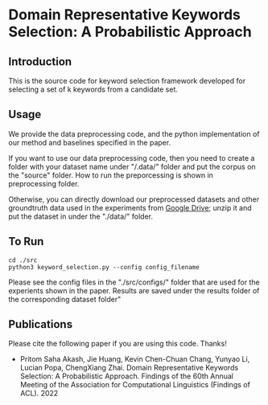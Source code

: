# Domain Representative Keywords Selection: A Probabilistic Approach


## Introduction

This is the source code for keyword selection framework developed for selecting a set of k keywords from a candidate set.


## Usage

We provide the data preprocessing code, and the python implementation of our method and baselines specified in the paper. 

If you want to use our data preprocessing code, then you need to create a folder with your dataset name under "/.data/" folder and put the corpus on the "source" folder. How to run the preporcessing is shown in preprocessing folder.

Otherwise, you can directly download our preprocessed datasets and other groundtruth data used in the experiments from [Google Drive](https://drive.google.com/drive/folders/1-X4fJSQHgifl6WVkV0hGMurMA39fLZx8?usp=sharing); unzip it and put the dataset in under the "./data/" folder.


## To Run

```
cd ./src
python3 keyword_selection.py --config config_filename
```
Please see the config files in the "./src/configs/" folder that are used for the experients shown in the paper. 
Results are saved under the results folder of the corresponding dataset folder"

## Publications

Please cite the following paper if you are using this code. Thanks!

* Pritom Saha Akash, Jie Huang, Kevin Chen-Chuan Chang, Yunyao Li, Lucian Popa, ChengXiang Zhai. Domain Representative Keywords Selection: A Probabilistic Approach. Findings of the 60th Annual Meeting of the Association for Computational Linguistics (Findings of ACL). 2022